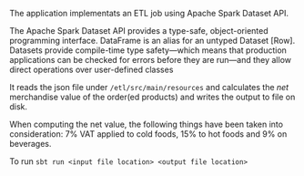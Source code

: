 
The  application implementats an ETL job using Apache Spark Dataset API.

The Apache Spark Dataset API provides a type-safe, object-oriented programming interface. DataFrame is an alias for an untyped Dataset [Row]. Datasets provide compile-time type safety—which means that production applications can be checked for errors before they are run—and they allow direct operations over user-defined classes


It reads the json file under `/etl/src/main/resources` and calculates the _net_ merchandise value of the order(ed products) and writes the output to file on disk.

When computing the net value, the following things have been taken into consideration:
7% VAT applied to cold foods, 15% to hot foods and 9% on beverages.

To run
`sbt run <input file location> <output file location>`
